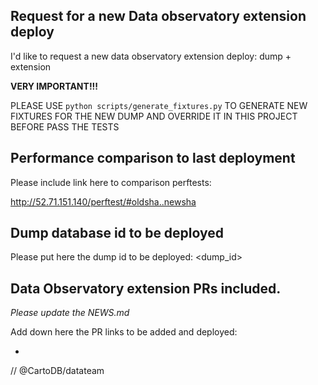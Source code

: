 ## Request for a new Data observatory extension deploy

I'd like to request a new data observatory extension deploy: dump + extension

**VERY IMPORTANT!!!**

PLEASE USE `python scripts/generate_fixtures.py` TO GENERATE NEW FIXTURES FOR
THE NEW DUMP AND OVERRIDE IT IN THIS PROJECT BEFORE PASS THE TESTS

## Performance comparison to last deployment

Please include link here to comparison perftests:

http://52.71.151.140/perftest/#oldsha..newsha

## Dump database id to be deployed

Please put here the dump id to be deployed: <dump_id>

## Data Observatory extension PRs included.

*Please update the NEWS.md*

Add down here the PR links to be added and deployed:

  -

// @CartoDB/datateam
